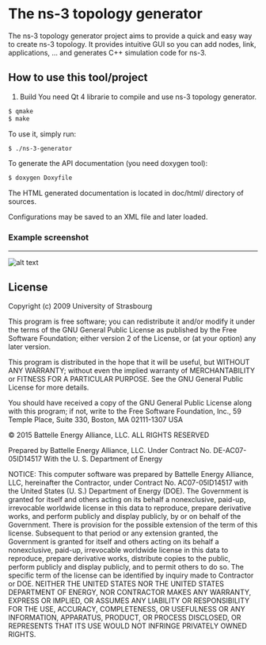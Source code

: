# The ns-3 topology generator
The ns-3 topology generator project aims to provide a quick and easy way to create ns-3 topology. It provides intuitive GUI so you can add nodes, link, applications, ... and generates C++ simulation code for ns-3.

## How to use this tool/project
1) Build 
You need Qt 4 librarie to compile and use ns-3 topology generator.
```sh
$ qmake
$ make 
```
To use it, simply run:
```sh
$ ./ns-3-generator
```
To generate the API documentation (you need doxygen tool):
```sh
$ doxygen Doxyfile
```
The HTML generated documentation is located in doc/html/ directory of sources.

Configurations may be saved to an XML file and later loaded.

### Example screenshot

------------------
![alt text](Ns-3-generator-test.png "Screenshot of Topology Generator")

License
------------------

  Copyright (c) 2009 University of Strasbourg
  
  This program is free software; you can redistribute it and/or
  modify it under the terms of the GNU General Public License
  as published by the Free Software Foundation; either version 2
  of the License, or (at your option) any later version.
 
  This program is distributed in the hope that it will be useful,
  but WITHOUT ANY WARRANTY; without even the implied warranty of
  MERCHANTABILITY or FITNESS FOR A PARTICULAR PURPOSE.  See the
  GNU General Public License for more details.
 
  You should have received a copy of the GNU General Public License
  along with this program; if not, write to the Free Software
  Foundation, Inc., 59 Temple Place, Suite 330, Boston, MA  02111-1307  USA
 


  © 2015 Battelle Energy Alliance, LLC. ALL RIGHTS RESERVED
 
  Prepared by Battelle Energy Alliance, LLC.
  Under Contract No. DE-AC07-05ID14517
  With the U. S. Department of Energy
 
  NOTICE:  This computer software was prepared by Battelle Energy
  Alliance, LLC, hereinafter the Contractor, under Contract
  No. AC07-05ID14517 with the United States (U. S.) Department of
  Energy (DOE).  The Government is granted for itself and others acting on
  its behalf a nonexclusive, paid-up, irrevocable worldwide license in this
  data to reproduce, prepare derivative works, and perform publicly and
  display publicly, by or on behalf of the Government. There is provision for
  the possible extension of the term of this license.  Subsequent to that
  period or any extension granted, the Government is granted for itself and
  others acting on its behalf a nonexclusive, paid-up, irrevocable worldwide
  license in this data to reproduce, prepare derivative works, distribute
  copies to the public, perform publicly and display publicly, and to permit
  others to do so.  The specific term of the license can be identified by
  inquiry made to Contractor or DOE.  NEITHER THE UNITED STATES NOR THE UNITED
  STATES DEPARTMENT OF ENERGY, NOR CONTRACTOR MAKES ANY WARRANTY, EXPRESS OR
  IMPLIED, OR ASSUMES ANY LIABILITY OR RESPONSIBILITY FOR THE USE, ACCURACY,
  COMPLETENESS, OR USEFULNESS OR ANY INFORMATION, APPARATUS, PRODUCT, OR
  PROCESS DISCLOSED, OR REPRESENTS THAT ITS USE WOULD NOT INFRINGE PRIVATELY
  OWNED RIGHTS.
